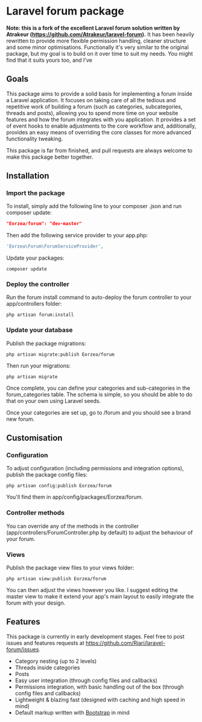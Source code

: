 # Laravel forum package

**Note: this is a fork of the excellent Laravel forum solution written by Atrakeur (https://github.com/Atrakeur/laravel-forum).** It has been heavily rewritten to provide more flexible permission handling, cleaner structure and some minor optimisations. Functionally it's very similar to the original package, but my goal is to build on it over time to suit my needs. You might find that it suits yours too, and I've

## Goals

This package aims to provide a solid basis for implementing a forum inside a Laravel application.
It focuses on taking care of all the tedious and repetitive work of building a forum (such as categories, subcategories, threads and posts), allowing you to spend more time on your website features and how the forum integrates with you application.
It provides a set of event hooks to enable adjustments to the core workflow and, additionally, provides an easy means of overriding the core classes for more advanced functionality tweaking.

This package is far from finished, and pull requests are always welcome to make this package better together.

## Installation

### Import the package

To install, simply add the following line to your composer .json and run composer update:

```json
"Eorzea/forum": "dev-master"
```

Then add the following service provider to your app.php:

```php
'Eorzea\Forum\ForumServiceProvider',
```

Update your packages:

`composer update`

### Deploy the controller

Run the forum install command to auto-deploy the forum controller to your app/controllers folder:

`php artisan forum:install`

### Update your database

Publish the package migrations:

`php artisan migrate:publish Eorzea/forum`

Then run your migrations:

`php artisan migrate`

Once complete, you can define your categories and sub-categories in the forum_categories table. The schema is simple, so you should be able to do that on your own using Laravel seeds.

Once your categories are set up, go to <app hostname>/forum and you should see a brand new forum.

## Customisation

### Configuration

To adjust configuration (including permissions and integration options), publish the package config files:

`php artisan config:publish Eorzea/forum`

You'll find them in app/config/packages/Eorzea/forum.

### Controller methods

You can override any of the methods in the controller (app/controllers/ForumController.php by default) to adjust the behaviour of your forum.

### Views

Publish the package view files to your views folder:

`php artisan view:publish Eorzea/forum`

You can then adjust the views however you like. I suggest editing the master view to make it extend your app's main layout to easily integrate the forum with your design.

## Features

This package is currently in early development stages. Feel free to post issues and features requests at https://github.com/Riari/laravel-forum/issues.

 * Category nesting (up to 2 levels)
 * Threads inside categories
 * Posts
 * Easy user integration (through config files and callbacks)
 * Permissions integration, with basic handling out of the box (through config files and callbacks)
 * Lightweight & blazing fast (designed with caching and high speed in mind)
 * Default markup written with [Bootstrap](http://getbootstrap.com/) in mind
